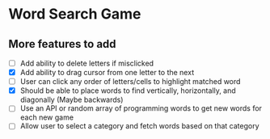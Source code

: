 # Word Search Game

## More features to add

- [ ] Add ability to delete letters if misclicked
- [x] Add ability to drag cursor from one letter to the next
- [ ] User can click any order of letters/cells to highlight matched word
- [x] Should be able to place words to find vertically, horizontally, and diagonally (Maybe backwards)
- [ ] Use an API or random array of programming words to get new words for each new game
- [ ] Allow user to select a category and fetch words based on that category

